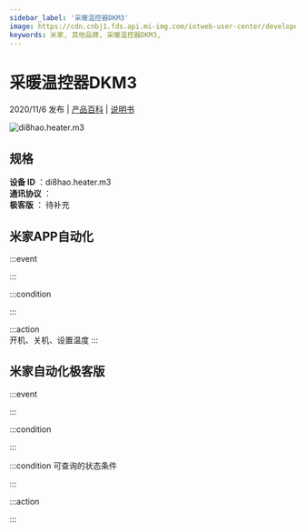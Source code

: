 ```yaml
---
sidebar_label: '采暖温控器DKM3'
image: https://cdn.cnbj1.fds.api.mi-img.com/iotweb-user-center/developer_1679048938241WZY8xyyR.png?GalaxyAccessKeyId=AKVGLQWBOVIRQ3XLEW&Expires=9223372036854775807&Signature=7EfiqTHuGPAAG5rW4xvNLiJsCfo=
keywords: 米家, 其他品牌, 采暖温控器DKM3, 
---
```

# 采暖温控器DKM3

2020/11/6 发布 | [产品百科](https://home.mi.com/webapp/content/baike/product/index.html?model=di8hao.heater.m3/) | [说明书](https://home.mi.com/views/introduction.html?model=di8hao.heater.m3&region=cn)

![di8hao.heater.m3](https://cdn.cnbj1.fds.api.mi-img.com/iotweb-user-center/developer_1679048938241WZY8xyyR.png?GalaxyAccessKeyId=AKVGLQWBOVIRQ3XLEW&Expires=9223372036854775807&Signature=7EfiqTHuGPAAG5rW4xvNLiJsCfo=)

## 规格  
> 
**设备 ID** ：di8hao.heater.m3  
**通讯协议** ：  
**极客版**  ： 待补充 


## 米家APP自动化  

:::event  

:::

:::condition  

:::

:::action   
开机、关机、设置温度
:::

## 米家自动化极客版  

:::event  

:::

:::condition  

:::

:::condition 可查询的状态条件  

:::

:::action  

:::

        
